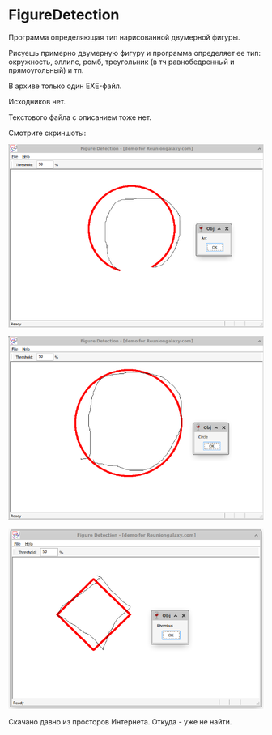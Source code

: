 # FigureDetection
 Программа определяющая тип нарисованной двумерной фигуры.

 Рисуешь примерно двумерную фигуру и программа определяет ее тип:
окружность, эллипс, ромб, треугольник (в тч равнобедренный и прямоугольный) и тп.

 В архиве только один EXE-файл.
 
Исходников нет.

Текстового файла с описанием тоже нет.

Смотрите скриншоты:

![Дуга почти окружность](https://github.com/gyroxon/FigureDetection/blob/main/Screenshot_2025-04-15_17-03-22.png)

![Окружность](https://github.com/gyroxon/FigureDetection/blob/main/Screenshot_2025-04-15_17-03-59.png)

![Ромб](https://github.com/gyroxon/FigureDetection/blob/main/Screenshot_2025-04-15_13-05-38.png)



Скачано давно из просторов Интернета.
 Откуда - уже не найти.
